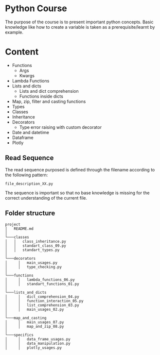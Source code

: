 # Python Course

The purpose of the course is to present important python concepts.
Basic knowledge like how to create a variable is taken as a prerequisite/learnt by example.

# Content

- Functions
    - Args
    - Kwargs
- Lambda Functions
- Lists and dicts
    - Lists and dict comprehension
    - Functions inside dicts
- Map, zip, filter and casting functions
- Types
- Classes
- Inheritance
- Decorators
    - Type error raising with custom decorator
- Date and datetime
- Dataframe
- Plotly

## Read Sequence

The read sequence purposed is defined through the filename according to the following pattern:

```file_description_XX.py```

The sequence is important so that no base knowledge is missing for the correct understanding of the current file.

## Folder structure

```
project
│   README.md
│
└───classes
│   │   class_inheritance.py
│   │   standart_class_09.py
│   │   standart_types.py
│   
└───decorators
│     │   main_usages.py
│     │   type_checking.py
│ 
└───functions
│     │   lambda_functions_06.py
│     │   standart_functions_01.py
│   
└───lists_and_dicts
│     │   dict_comprehension_04.py
│     │   function_interaction_05.py
│     │   list_comprehension_03.py
│     │   main_usages_02.py
│   
└───map_and_casting
│     │   main_usages_07.py
│     │   map_and_zip_08.py
│   
└───specifics
│     │   data_frame_usages.py
│     │   data_manipulation.py
│     │   plotly_usages.py
```